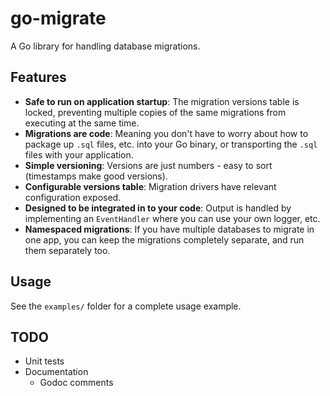 # go-migrate

A Go library for handling database migrations.

## Features

* **Safe to run on application startup**: The migration versions table is locked, preventing 
multiple copies of the same migrations from executing at the same time.
* **Migrations are code**: Meaning you don't have to worry about how to package up `.sql` files, 
etc. into your Go binary, or transporting the `.sql` files with your application.
* **Simple versioning**: Versions are just numbers - easy to sort (timestamps make good versions).
* **Configurable versions table**: Migration drivers have relevant configuration exposed.
* **Designed to be integrated in to your code**: Output is handled by implementing an `EventHandler`
where you can use your own logger, etc.
* **Namespaced migrations**: If you have multiple databases to migrate in one app, you can keep the
migrations completely separate, and run them separately too.

## Usage

See the `examples/` folder for a complete usage example.

## TODO

* Unit tests
* Documentation
    * Godoc comments
